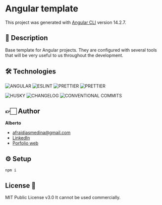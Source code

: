 # Angular template

This project was generated with [Angular CLI](https://github.com/angular/angular-cli) version 14.2.7.

## 📑 Description

Base template for Angular projects. They are configured with several tools that will be very useful to us throughout the development.

## 🛠 Technologies

![ANGULAR](https://img.shields.io/badge/Angular-DD0031?style=for-the-badge&logo=angular&logoColor=white)
![ESLINT](https://img.shields.io/badge/eslint-1572B6?style=for-the-badge&logo=eslint&logoColor=white)
![PRETTIER](https://img.shields.io/badge/prettier-1A2C34?style=for-the-badge&logo=prettier&logoColor=F7BA3E)
![PRETTIER](https://img.shields.io/badge/Sass-CC6699?style=for-the-badge&logo=sass&logoColor=white)

![HUSKY](https://img.shields.io/badge/HUSKY-F1F2F3?style=for-the-badge)
![CHANGELOG](https://img.shields.io/badge/CHANGELOG-F1F2F3?style=for-the-badge)
![CONVENTIONAL COMMITS](https://img.shields.io/badge/CONVENTIONAL%20COMMITS-F1F2F3?style=for-the-badge)

## 👉🏻 Author
**Alberto**

* [afraidiasmedina@gmail.com](afraidiasmedina@gmail.com)
* [LinkedIn](https://www.linkedin.com/in/afraidias/)
* [Porfolio web](https://afraidias.vercel.app)

## ⚙️ Setup
`npm i`
  
## License 📄
MIT Public License v3.0
It cannot be used commercially.